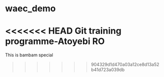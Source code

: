 # waec_demo
<<<<<<< HEAD
Git training programme-Atoyebi RO
=======
This is bambam special
>>>>>>> 904329d1d470a03a12ce8d13a52b41d723a039db
